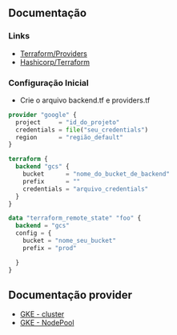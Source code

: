 ## Documentação

### Links
- [Terraform/Providers](https://registry.terraform.io/providers/hashicorp/google/latest/docs)
- [Hashicorp/Terraform](https://developer.hashicorp.com/terraform/language/backend)

### Configuração Inicial
- Crie o arquivo backend.tf e providers.tf
```tf
provider "google" {
  project     = "id_do_projeto"
  credentials = file("seu_credentials")
  region      = "região_default"
}
```
```tf
terraform {
  backend "gcs" {
    bucket      = "nome_do_bucket_de_backend"
    prefix      = ""
    credentials = "arquivo_credentials"
  }
}

data "terraform_remote_state" "foo" {
  backend = "gcs"
  config = {
    bucket = "nome_seu_bucket"
    prefix = "prod"

  }
}

```


## Documentação provider

- [GKE - cluster](https://registry.terraform.io/providers/hashicorp/google/latest/docs/resources/container_cluster)
- [GKE - NodePool](https://registry.terraform.io/providers/hashicorp/google/latest/docs/resources/container_node_pool)